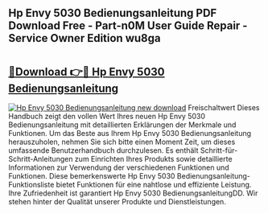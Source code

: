 ## Hp Envy 5030 Bedienungsanleitung PDF Download Free - Part-n0M User Guide Repair - Service Owner Edition wu8ga

# <h2><a href="http://df3ktqu.blite.top/?on=Hp+Envy+5030+Bedienungsanleitung">🔗Download 👉🔴 Hp Envy 5030 Bedienungsanleitung</a></h2>

[![Hp Envy 5030 Bedienungsanleitung new download](https://i.imgur.com/lujVjoI.png)](http://df3ktqu.blite.top/?on=Hp+Envy+5030+Bedienungsanleitung)
Freischaltwert Dieses Handbuch zeigt den vollen Wert Ihres neuen Hp Envy 5030 Bedienungsanleitung mit detaillierten Erklärungen der Merkmale und Funktionen. Um das Beste aus Ihrem Hp Envy 5030 Bedienungsanleitung herauszuholen, nehmen Sie sich bitte einen Moment Zeit, um dieses umfassende Benutzerhandbuch durchzulesen. Es enthält Schritt-für-Schritt-Anleitungen zum Einrichten Ihres Produkts sowie detaillierte Informationen zur Verwendung der verschiedenen Funktionen und Funktionen. Diese bemerkenswerte Hp Envy 5030 Bedienungsanleitung-Funktionsliste bietet Funktionen für eine nahtlose und effiziente Leistung. Ihre Zufriedenheit ist garantiert Hp Envy 5030 BedienungsanleitungDD. Wir stehen hinter der Qualität unserer Produkte und Dienstleistungen.
